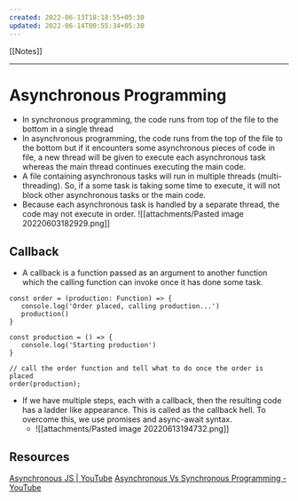```yaml
---
created: 2022-06-13T18:18:55+05:30
updated: 2022-06-14T00:55:34+05:30
---
```

[[Notes]]

---
# Asynchronous Programming
- In synchronous programming, the code runs from top of the file to the bottom in a single thread
- In asynchronous programming, the code runs from the top of the file to the bottom but if it encounters some asynchronous pieces of code in file, a new thread will be given to execute each asynchronous task whereas the main thread continues executing the main code. 
- A file containing asynchronous tasks will run in multiple threads (multi-threading). So, if a some task is taking some time to execute, it will not block other asynchronous tasks or the main code.
- Because each asynchronous task is handled by a separate thread, the code may not execute in order.
![[attachments/Pasted image 20220603182929.png]]

## Callback
- A callback is a function passed as an argument to another function which the calling function can invoke once it has done some task.
 ```JS
const order = (production: Function) => {
	console.log('Order placed, calling production...')
	production()
}

const production = () => {
	console.log('Starting production')
}

// call the order function and tell what to do once the order is placed
order(production);
```

- If we have multiple steps, each with a callback, then the resulting code has a ladder like appearance. This is called as the callback hell. To overcome this, we use promises and async-await syntax.
	- ![[attachments/Pasted image 20220613194732.png]]

## Resources
[Asynchronous JS | YouTube](https://www.youtube.com/watch?v=ZYb_ZU8LNxs&t=788s)
[Asynchronous Vs Synchronous Programming - YouTube](https://www.youtube.com/watch?v=Kpn2ajSa92c)
